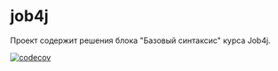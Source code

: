 # job4j
Проект содержит решения блока "Базовый синтаксис" курса Job4j.

[![codecov](https://codecov.io/gh/noslav7/job4j_elementary/branch/master/graph/badge.svg?token=6OY43T10ZN)](https://codecov.io/gh/noslav7/job4j_elementary)